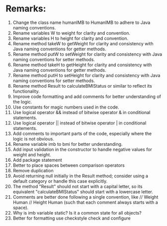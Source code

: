 # Remarks:

1. Change the class name humanIMB to HumanIMB to adhere to Java naming conventions.
2. Rename variables W to weight for clarity and convention.
3. Rename variables H to height for clarity and convention.
4. Rename method takeW to getWeight for clarity and consistency with Java naming conventions for getter methods.
5. Rename method putW to setWeight for clarity and consistency with Java naming conventions for setter methods.
6. Rename method takeH to getHeight for clarity and consistency with Java naming conventions for getter methods.
7. Rename method putH to setHeight for clarity and consistency with Java naming conventions for setter methods.
8. Rename method Result to calculateBMIStatus or similar to reflect its functionality. 
9. Improve code formatting and add comments for better understanding of the logic. 
10. Use constants for magic numbers used in the code.
11. Use logical operator && instead of bitwise operator & in conditional statements.
12. Use logical operator || instead of bitwise operator | in conditional statements.
13. Add comments to important parts of the code, especially where the logic is not obvious. 
14. Rename variable imb to bmi for better understanding.
15. Add input validation in the constructor to handle negative values for weight and height.
16. Add package statement
17. Better to place spaces between comparison operators
18. Remove duplication
19. Avoid returning null initially in the Result method; consider using a default category or handle this case explicitly. 
20. The method "Result" should not start with a capital letter, so its equivalent "calculateBMIStatus" should start with a lowercase letter. 
21. Comments are better done following a single convention, like // Weight Human // Height Human (such that each comment always starts with a space). 
22. Why is imb variable static? Is it a common state for all objects?
23. Better for formatting use checkstyle check and configure